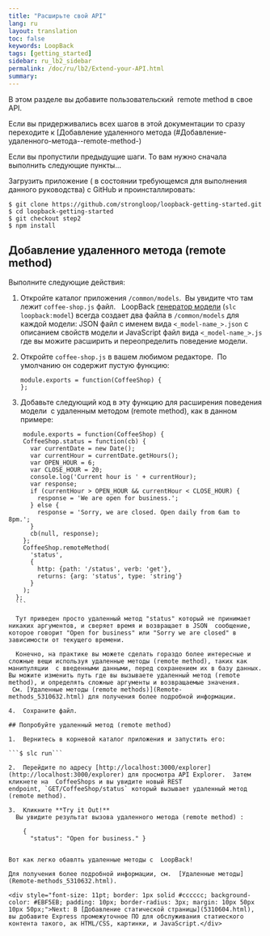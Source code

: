 ```yaml
---
title: "Расширьте свой API"
lang: ru
layout: translation
toc: false
keywords: LoopBack
tags: [getting_started]
sidebar: ru_lb2_sidebar
permalink: /doc/ru/lb2/Extend-your-API.html
summary:
---
```


В этом разделе вы добавите пользовательский  remote method в свое API.

Если вы придерживались всех шагов в этой документации то сразу переходите к [Добавление удаленного метода (#Добавление-удаленного-метода--remote-method-)

Если вы пропустили предыдущие шаги. То вам нужно сначала выполнить следующие пункты...

Загрузить приложение ( в состоянии требующемся для выполнения данного руководства) с GitHub и проинсталлировать:

```shell
$ git clone https://github.com/strongloop/loopback-getting-started.git
$ cd loopback-getting-started
$ git checkout step2
$ npm install
```

## Добавление удаленного метода (remote method)

Выполните следующие действия:

1.  Откройте каталог приложения `/common/models`.  Вы увидите что там лежит `coffee-shop.js` файл.  
    LoopBack [генератор модели](Model-generator_5310659.html) (`slc loopback:model`) всегда создает два файла в `/common/models` для каждой модели: JSON файл с именем вида `<_model-name_>.json` с описанием свойств модели и JavaScript файл вида `<_model-name_>.js` где вы можите расширить и переопределить поведение модели.

2.  Откройте `coffee-shop.js` в вашем любимом редакторе.  По умолчанию он содержит пустую функцию: 

    ```shell
    module.exports = function(CoffeeShop) {
    };
    ```

3.  Добавьте следующий код в эту функцию для расширения поведения модели  с удаленным методом (remote method), как в данном примере:

  ```shell
      module.exports = function(CoffeeShop) {
      CoffeeShop.status = function(cb) {
        var currentDate = new Date();
        var currentHour = currentDate.getHours();
        var OPEN_HOUR = 6;
        var CLOSE_HOUR = 20;
        console.log('Current hour is ' + currentHour);
        var response;
        if (currentHour > OPEN_HOUR && currentHour < CLOSE_HOUR) {
          response = 'We are open for business.';
        } else {
          response = 'Sorry, we are closed. Open daily from 6am to 8pm.';
        }
        cb(null, response);
      };
      CoffeeShop.remoteMethod(
        'status',
        {
          http: {path: '/status', verb: 'get'},
          returns: {arg: 'status', type: 'string'}
        }
      );
    };
    ```

    Тут приведен просто удаленный метод "status" который не принимает никаких аргументов, и сверяет время и возвращает в JSON  сообщение, которое говорит "Open for business" или "Sorry we are closed" в зависимости от текущего времени.

    Конечно, на практике вы можете сделать гораздо более интересные и сложные вещи используя удаленные методы (remote method), таких как манипуляции  c введенными данными, перед сохранением их в базу данных. Вы можите изменить путь где вы вызываете удаленный метод (remote method), и определять сложные аргументы и возвращаемые значения.  См. [Удаленные методы (remote methods)](Remote-methods_5310632.html) для получения более подробной информации.

4.  Сохраните файл.

## Попробуйте удаленный метод (remote method)

1.  Вернитесь в корневой каталог приложения и запустить его:

```$ slc run```

2.  Перейдите по адресу [http://localhost:3000/explorer](http://localhost:3000/explorer) для просмотра API Explorer.  Затем кликнете на  CoffeeShops и вы увидите новый REST endpoint, `GET/CoffeeShop/status` который вызывает удаленный метод (remote method).  

3.  Кликните **Try it Out!**  
    Вы увидите результат вызова удаленного метода (remote method) :  
```
        {
          "status": "Open for business." }
```

Вот как легко обавлть удаленные методы с  LoopBack! 

Для получения более подробной информации, см.  [Удаленные методы](Remote-methods_5310632.html).

<div style="font-size: 11pt; border: 1px solid #cccccc; background-color: #EBF5EB; padding: 10px; border-radius: 3px; margin: 10px 50px 10px 50px;">Next: В [Добавление статической страницы](5310604.html), вы добавите Express промежуточное ПО для обслуживания статиеского контента такого, ак HTML/CSS, картинки, и JavaScript.</div>
